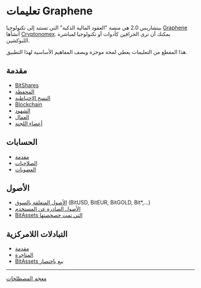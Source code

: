 # تعليمات Graphene

بيتشاريس 2.0 هي منصة "العقود المالية الذكية" التي تستند إلى تكنولوجيا [Graphene](https://github.com/cryptonomex/graphene) أنشأها [Cryptonomex](http://cryptonomex.com). يمكنك أن ترى الجرافين كأدوات أو تكنولوجيا لمباشرة اللبوكشين.

هذا المقطع من التعليمات يعطي لمحة موجزة ويصف المفاهيم الأساسية لهذا التطبيق.

## مقدمة

- [BitShares](introduction/bitshares.md)
- [المحفظة](introduction/wallets.md)
- [النسخ الإحتياطية](introduction/backups.md)
- [Blockchain](introduction/blockchain.md)
- [الشهود](introduction/witness.md)
- [العمال](introduction/workers.md)
- [أعضاء اللجنة](introduction/committee.md)

## الحسابات

- [مقدمة](accounts/general.md)
- [الصلاحيات](accounts/permissions.md)
- [العضويات](accounts/membership.md)

## الأصول

- [الأصول المتعلقة بالسوق](assets/mpa.md) (BitUSD, BitEUR, BitGOLD, Bit\*,...)
- [الأصول الصادرة عن المستخدم](assets/uia.md)
- [BitAssets التي تمت خصخصتها](assets/privbitassets.md)

## التبادلات اللامركزية

- [مقدمة](dex/introduction.md)
- [المتاجرة](dex/trading.md)
- [BitAssets بيع باختصار](dex/shorting.md)

* * *

[معجم المصطلحات](glossary.md)